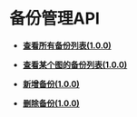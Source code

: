 # 备份管理API<a name="ges_03_0031"></a>

-   **[查看所有备份列表\(1.0.0\)](查看所有备份列表(1-0-0).md)**  

-   **[查看某个图的备份列表\(1.0.0\)](查看某个图的备份列表(1-0-0).md)**  

-   **[新增备份\(1.0.0\)](新增备份(1-0-0).md)**  

-   **[删除备份\(1.0.0\)](删除备份(1-0-0).md)**  


